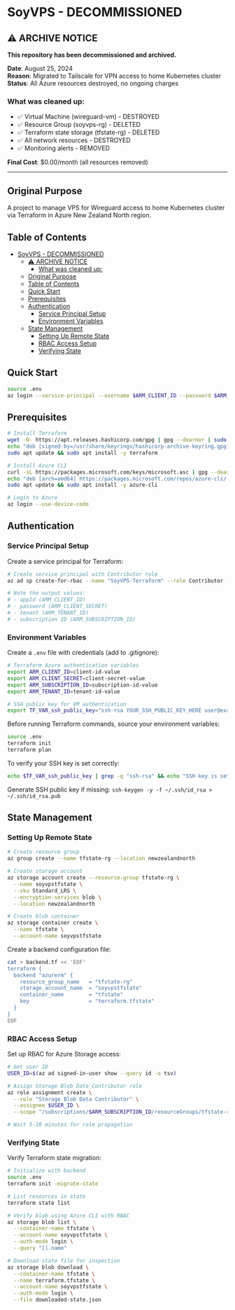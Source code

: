 # SoyVPS - DECOMMISSIONED

## ⚠️ ARCHIVE NOTICE

**This repository has been decommissioned and archived.**

**Date**: August 25, 2024  
**Reason**: Migrated to Tailscale for VPN access to home Kubernetes cluster  
**Status**: All Azure resources destroyed, no ongoing charges

### What was cleaned up:
- ✅ Virtual Machine (wireguard-vm) - DESTROYED
- ✅ Resource Group (soyvps-rg) - DELETED  
- ✅ Terraform state storage (tfstate-rg) - DELETED
- ✅ All network resources - DESTROYED
- ✅ Monitoring alerts - REMOVED

**Final Cost**: $0.00/month (all resources removed)

---

## Original Purpose

A project to manage VPS for Wireguard access to home Kubernetes cluster via Terraform in Azure New Zealand North region.

## Table of Contents

- [SoyVPS - DECOMMISSIONED](#soyvps---decommissioned)
  - [⚠️ ARCHIVE NOTICE](#️-archive-notice)
    - [What was cleaned up:](#what-was-cleaned-up)
  - [Original Purpose](#original-purpose)
  - [Table of Contents](#table-of-contents)
  - [Quick Start](#quick-start)
  - [Prerequisites](#prerequisites)
  - [Authentication](#authentication)
    - [Service Principal Setup](#service-principal-setup)
    - [Environment Variables](#environment-variables)
  - [State Management](#state-management)
    - [Setting Up Remote State](#setting-up-remote-state)
    - [RBAC Access Setup](#rbac-access-setup)
    - [Verifying State](#verifying-state)

## Quick Start

```bash
source .env
az login --service-principal --username $ARM_CLIENT_ID --password $ARM_CLIENT_SECRET --tenant $ARM_TENANT_ID
```

## Prerequisites

```bash
# Install Terraform
wget -O- https://apt.releases.hashicorp.com/gpg | gpg --dearmor | sudo tee /usr/share/keyrings/hashicorp-archive-keyring.gpg > /dev/null
echo "deb [signed-by=/usr/share/keyrings/hashicorp-archive-keyring.gpg] https://apt.releases.hashicorp.com $(lsb_release -cs) main" | sudo tee /etc/apt/sources.list.d/hashicorp.list
sudo apt update && sudo apt install -y terraform

# Install Azure CLI
curl -sL https://packages.microsoft.com/keys/microsoft.asc | gpg --dearmor | sudo tee /etc/apt/trusted.gpg.d/microsoft.gpg > /dev/null
echo "deb [arch=amd64] https://packages.microsoft.com/repos/azure-cli/ $(lsb_release -cs) main" | sudo tee /etc/apt/sources.list.d/azure-cli.list
sudo apt update && sudo apt install -y azure-cli

# Login to Azure
az login --use-device-code
```

## Authentication

### Service Principal Setup

Create a service principal for Terraform:

```bash
# Create service principal with Contributor role
az ad sp create-for-rbac --name "SoyVPS-Terraform" --role Contributor --scope /subscriptions/$(az account show --query id -o tsv)

# Note the output values:
# - appId (ARM_CLIENT_ID)
# - password (ARM_CLIENT_SECRET)
# - tenant (ARM_TENANT_ID)
# - subscription ID (ARM_SUBSCRIPTION_ID)
```

### Environment Variables

Create a `.env` file with credentials (add to .gitignore):

```bash
# Terraform Azure authentication variables
export ARM_CLIENT_ID=client-id-value
export ARM_CLIENT_SECRET=client-secret-value
export ARM_SUBSCRIPTION_ID=subscription-id-value
export ARM_TENANT_ID=tenant-id-value

# SSH public key for VM authentication
export TF_VAR_ssh_public_key="ssh-rsa YOUR_SSH_PUBLIC_KEY_HERE user@example"
```

Before running Terraform commands, source your environment variables:

```bash
source .env
terraform init
terraform plan
```

To verify your SSH key is set correctly:

```bash
echo $TF_VAR_ssh_public_key | grep -q "ssh-rsa" && echo "SSH key is set" || echo "SSH key is NOT set"
```

Generate SSH public key if missing: `ssh-keygen -y -f ~/.ssh/id_rsa > ~/.ssh/id_rsa.pub`

## State Management

### Setting Up Remote State

```bash
# Create resource group
az group create --name tfstate-rg --location newzealandnorth

# Create storage account
az storage account create --resource-group tfstate-rg \
  --name soyvpstfstate \
  --sku Standard_LRS \
  --encryption-services blob \
  --location newzealandnorth

# Create blob container
az storage container create \
  --name tfstate \
  --account-name soyvpstfstate
```

Create a backend configuration file:

```bash
cat > backend.tf << 'EOF'
terraform {
  backend "azurerm" {
    resource_group_name   = "tfstate-rg"
    storage_account_name  = "soyvpstfstate"
    container_name        = "tfstate"
    key                   = "terraform.tfstate"
  }
}
EOF
```

### RBAC Access Setup

Set up RBAC for Azure Storage access:

```bash
# Get user ID
USER_ID=$(az ad signed-in-user show --query id -o tsv)

# Assign Storage Blob Data Contributor role
az role assignment create \
  --role "Storage Blob Data Contributor" \
  --assignee $USER_ID \
  --scope "/subscriptions/$ARM_SUBSCRIPTION_ID/resourceGroups/tfstate-rg/providers/Microsoft.Storage/storageAccounts/soyvpstfstate"

# Wait 5-10 minutes for role propagation
```

### Verifying State

Verify Terraform state migration:

```bash
# Initialize with backend 
source .env
terraform init -migrate-state

# List resources in state
terraform state list

# Verify blob using Azure CLI with RBAC
az storage blob list \
  --container-name tfstate \
  --account-name soyvpstfstate \
  --auth-mode login \
  --query "[].name"

# Download state file for inspection
az storage blob download \
  --container-name tfstate \
  --name terraform.tfstate \
  --account-name soyvpstfstate \
  --auth-mode login \
  --file downloaded-state.json
```
